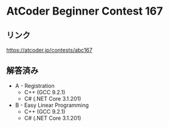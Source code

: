 # AtCoder Beginner Contest 167
## リンク
https://atcoder.jp/contests/abc167

## 解答済み
- A - Registration
	- C++ (GCC 9.2.1)
	- C# (.NET Core 3.1.201)
- B - Easy Linear Programming
	- C++ (GCC 9.2.1)
	- C# (.NET Core 3.1.201)